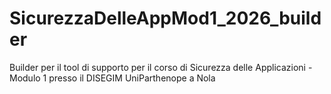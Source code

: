 # SicurezzaDelleAppMod1_2026_builder
Builder per il tool di supporto per il corso di Sicurezza delle Applicazioni - Modulo 1 presso il DISEGIM UniParthenope a Nola
